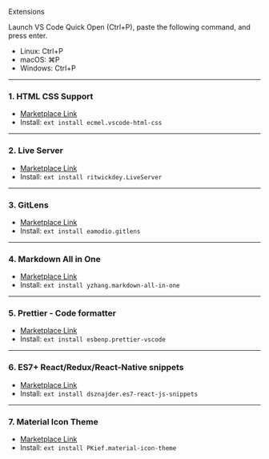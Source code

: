Extensions

Launch VS Code Quick Open (Ctrl+P), paste the following command, and press enter.

- Linux: Ctrl+P
- macOS: ⌘P
- Windows: Ctrl+P

---

### 1. HTML CSS Support

- [Marketplace Link](https://marketplace.visualstudio.com/items?itemName=ecmel.vscode-html-css)
- Install: `ext install ecmel.vscode-html-css`

---

### 2. Live Server

- [Marketplace Link](https://marketplace.visualstudio.com/items?itemName=ritwickdey.LiveServer)
- Install: `ext install ritwickdey.LiveServer`

---

### 3. GitLens

- [Marketplace Link](https://marketplace.visualstudio.com/items?itemName=eamodio.gitlens)
- Install: `ext install eamodio.gitlens`

---

### 4. Markdown All in One

- [Marketplace Link](https://marketplace.visualstudio.com/items?itemName=yzhang.markdown-all-in-one)
- Install: `ext install yzhang.markdown-all-in-one`

---

### 5. Prettier - Code formatter

- [Marketplace Link](https://marketplace.visualstudio.com/items?itemName=esbenp.prettier-vscode)
- Install: `ext install esbenp.prettier-vscode`

---

### 6. ES7+ React/Redux/React-Native snippets

- [Marketplace Link](https://marketplace.visualstudio.com/items?itemName=dsznajder.es7-react-js-snippets)
- Install: `ext install dsznajder.es7-react-js-snippets`

---

### 7. Material Icon Theme

- [Marketplace Link](https://marketplace.visualstudio.com/items?itemName=PKief.material-icon-theme)
- Install: `ext install PKief.material-icon-theme`
